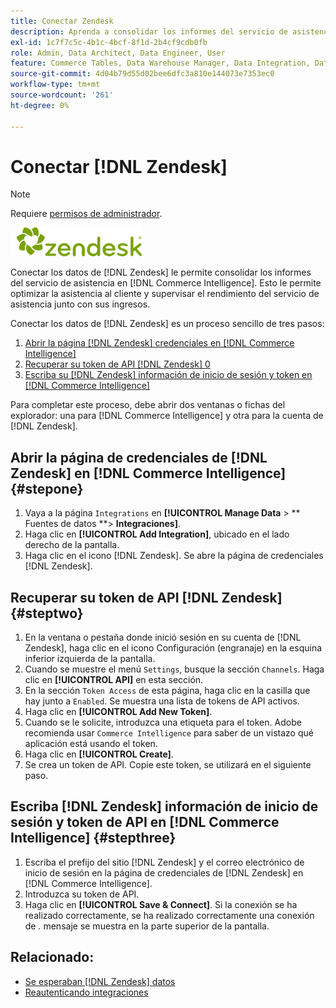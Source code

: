 ```yaml
---
title: Conectar Zendesk
description: Aprenda a consolidar los informes del servicio de asistencia en  [!DNL Commerce Intelligence].
exl-id: 1c7f7c5c-4b1c-4bcf-8f1d-2b4cf9cdb0fb
role: Admin, Data Architect, Data Engineer, User
feature: Commerce Tables, Data Warehouse Manager, Data Integration, Data Import/Export
source-git-commit: 4d04b79d55d02bee6dfc3a810e144073e7353ec0
workflow-type: tm+mt
source-wordcount: '261'
ht-degree: 0%

---
```


# Conectar [!DNL Zendesk]

>[!NOTE]
>
>Requiere [permisos de administrador](../../../administrator/user-management/user-management.md).

![Logotipo de Zendesk](../../../assets/Zendesk_logo.png)

Conectar los datos de [!DNL Zendesk] le permite consolidar los informes del servicio de asistencia en [!DNL Commerce Intelligence]. Esto le permite optimizar la asistencia al cliente y supervisar el rendimiento del servicio de asistencia junto con sus ingresos.

Conectar los datos de [!DNL Zendesk] es un proceso sencillo de tres pasos:

1. [Abrir la página  [!DNL Zendesk] credenciales en [!DNL Commerce Intelligence]](#stepone)
1. [Recuperar su token de API  [!DNL Zendesk] 0](#steptwo)
1. [Escriba su [!DNL Zendesk] información de inicio de sesión y token en [!DNL Commerce Intelligence]](#stepthree)

Para completar este proceso, debe abrir dos ventanas o fichas del explorador: una para [!DNL Commerce Intelligence] y otra para la cuenta de [!DNL Zendesk].

## Abrir la página de credenciales de [!DNL Zendesk] en [!DNL Commerce Intelligence] {#stepone}

1. Vaya a la página `Integrations` en **[!UICONTROL Manage Data** > ** Fuentes de datos **> **Integraciones]**.
1. Haga clic en **[!UICONTROL Add Integration]**, ubicado en el lado derecho de la pantalla.
1. Haga clic en el icono [!DNL Zendesk]. Se abre la página de credenciales [!DNL Zendesk].

## Recuperar su token de API [!DNL Zendesk] {#steptwo}

1. En la ventana o pestaña donde inició sesión en su cuenta de [!DNL Zendesk], haga clic en el icono Configuración (engranaje) en la esquina inferior izquierda de la pantalla.
1. Cuando se muestre el menú `Settings`, busque la sección `Channels`. Haga clic en **[!UICONTROL API]** en esta sección.
1. En la sección `Token Access` de esta página, haga clic en la casilla que hay junto a `Enabled`. Se muestra una lista de tokens de API activos.
1. Haga clic en **[!UICONTROL Add New Token]**.
1. Cuando se le solicite, introduzca una etiqueta para el token. Adobe recomienda usar `Commerce Intelligence` para saber de un vistazo qué aplicación está usando el token.
1. Haga clic en **[!UICONTROL Create]**.
1. Se crea un token de API. Copie este token, se utilizará en el siguiente paso.

## Escriba [!DNL Zendesk] información de inicio de sesión y token de API en [!DNL Commerce Intelligence] {#stepthree}

1. Escriba el prefijo del sitio [!DNL Zendesk] y el correo electrónico de inicio de sesión en la página de credenciales de [!DNL Zendesk] en [!DNL Commerce Intelligence].
1. Introduzca su token de API.
1. Haga clic en **[!UICONTROL Save & Connect]**. Si la conexión se ha realizado correctamente, se ha realizado correctamente una conexión de *.* mensaje se muestra en la parte superior de la pantalla.

## Relacionado:

* [Se esperaban  [!DNL Zendesk] datos](../integrations/exp-zendesk-data.md)
* [Reautenticando integraciones](https://experienceleague.adobe.com/docs/commerce-knowledge-base/kb/how-to/mbi-reauthenticating-integrations.html)
